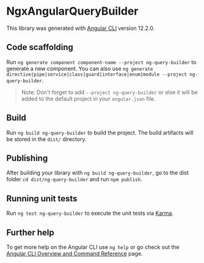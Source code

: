 # NgxAngularQueryBuilder

This library was generated with [Angular CLI](https://github.com/angular/angular-cli) version 12.2.0.

## Code scaffolding

Run `ng generate component component-name --project ng-query-builder` to generate a new component. You can also use `ng generate directive|pipe|service|class|guard|interface|enum|module --project ng-query-builder`.
> Note: Don't forget to add `--project ng-query-builder` or else it will be added to the default project in your `angular.json` file. 

## Build

Run `ng build ng-query-builder` to build the project. The build artifacts will be stored in the `dist/` directory.

## Publishing

After building your library with `ng build ng-query-builder`, go to the dist folder `cd dist/ng-query-builder` and run `npm publish`.

## Running unit tests

Run `ng test ng-query-builder` to execute the unit tests via [Karma](https://karma-runner.github.io).

## Further help

To get more help on the Angular CLI use `ng help` or go check out the [Angular CLI Overview and Command Reference](https://angular.io/cli) page.
